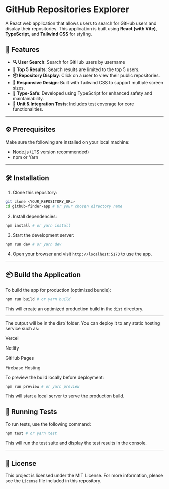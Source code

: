 # GitHub Repositories Explorer

A React web application that allows users to search for GitHub users and display their repositories. This application is built using **React (with Vite)**, **TypeScript**, and **Tailwind CSS** for styling.

## 🚀 Features

- **🔍 User Search**: Search for GitHub users by username 
- **🎯 Top 5 Results**: Search results are limited to the top 5 users.
- **📦 Repository Display**: Click on a user to view their public repositories.
- **📱 Responsive Design**: Built with Tailwind CSS to support multiple screen sizes.
- **🔐 Type-Safe**: Developed using TypeScript for enhanced safety and maintainability.
- **🧪 Unit & Integration Tests**: Includes test coverage for core functionalities.

---

## ⚙️ Prerequisites

Make sure the following are installed on your local machine:

- [Node.js](https://nodejs.org/) (LTS version recommended)
- npm or Yarn

---

## 🛠️ Installation

1. Clone this repository:

```bash
git clone <YOUR_REPOSITORY_URL>
cd github-finder-app # Or your chosen directory name
```

2. Install dependencies:

```bash
npm install # or yarn install
```

3. Start the development server:

```bash
npm run dev # or yarn dev
```

4. Open your browser and visit `http://localhost:5173` to use the app.

---

## 📦 Build the Application
To build the app for production (optimized bundle):

```bash
npm run build # or yarn build
```

This will create an optimized production build in the `dist` directory.

---
The output will be in the dist/ folder. You can deploy it to any static hosting service such as:

Vercel

Netlify

GitHub Pages

Firebase Hosting

To preview the build locally before deployment:

```bash
npm run preview # or yarn preview
```

This will start a local server to serve the production build.

## 🧪 Running Tests

To run tests, use the following command:

```bash
npm test # or yarn test
```

This will run the test suite and display the test results in the console.

---

## 📝 License

This project is licensed under the MIT License. For more information, please see the `License` file included in this repository.
